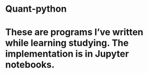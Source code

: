 # Quant-python
# These are programs I’ve written while learning studying. The implementation is in Jupyter notebooks.
